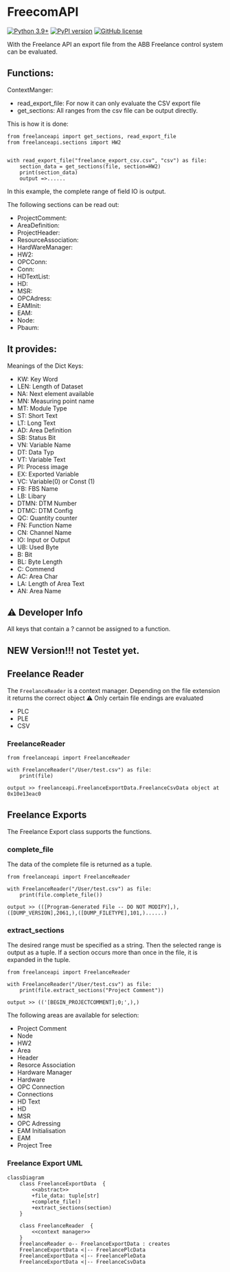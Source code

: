 # FreecomAPI

[![Python 3.9+](https://img.shields.io/badge/python-3.9+-blue.svg)](https://www.python.org/downloads/release/python-360/)
[![PyPI version](https://badge.fury.io/py/freelanceapi.svg)](https://badge.fury.io/py/freelanceapi)
[![GitHub license](https://img.shields.io/github/license/DarkJumper/FreelanceAPI)](https://github.com/DarkJumper/FreelanceAPI/blob/main/LICENSE)

With the Freelance API an export file from the ABB Freelance control system can be evaluated.


## Functions:

ContextManger:
- read_export_file: For now it can only evaluate the CSV export file
- get_sections: All ranges from the csv file can be output directly.

This is how it is done:

```
from freelanceapi import get_sections, read_export_file
from freelanceapi.sections import HW2


with read_export_file("freelance_export_csv.csv", "csv") as file:
    section_data = get_sections(file, section=HW2) 
    print(section_data)
    output =>......
```

In this example, the complete range of field IO is output.

The following sections can be read out:
- ProjectComment:
- AreaDefinition:
- ProjectHeader:
- ResourceAssociation:
- HardWareManager:
- HW2:
- OPCConn:
- Conn:
- HDTextList:
- HD:
- MSR:
- OPCAdress:
- EAMInit:
- EAM:
- Node:
- Pbaum:

## It provides:

Meanings of the Dict Keys:
- KW: Key Word
- LEN: Length of Dataset
- NA: Next element available
- MN: Measuring point name
- MT: Module Type
- ST: Short Text
- LT: Long Text
- AD: Area Definition
- SB: Status Bit
- VN: Variable Name
- DT: Data Typ
- VT: Variable Text
- PI: Process image
- EX: Exported Variable
- VC: Variable(0) or Const (1)
- FB: FBS Name
- LB: Libary
- DTMN: DTM Number
- DTMC: DTM Config
- QC: Quantity counter
- FN: Function Name
- CN: Channel Name
- IO: Input or Output
- UB: Used Byte
- B: Bit
- BL: Byte Length
- C: Commend
- AC: Area Char
- LA: Length of Area Text
- AN: Area Name

## :warning: Developer Info

All keys that contain a ? cannot be assigned to a function.




## NEW Version!!! not Testet yet.
## Freelance Reader

The ```FreelanceReader``` is a context manager. Depending on the file extension it returns the correct object
:warning: Only certain file endings are evaluated
- PLC
- PLE
- CSV

### FreelanceReader

```
from freelanceapi import FreelanceReader

with FreelanceReader("/User/test.csv") as file:
    print(file)

output >> freelanceapi.FreelanceExportData.FreelanceCsvData object at 0x10e13eac0
```

## Freelance Exports
The Freelance Export class supports the functions.

### complete_file
The data of the complete file is returned as a tuple.
```
from freelanceapi import FreelanceReader

with FreelanceReader("/User/test.csv") as file:
    print(file.complete_file())

output >> (([Program-Generated File -- DO NOT MODIFY],),([DUMP_VERSION],2061,),([DUMP_FILETYPE],101,)......)
```

### extract_sections
The desired range must be specified as a string. Then the selected range is output as a tuple.
If a section occurs more than once in the file, it is expanded in the tuple.
```
from freelanceapi import FreelanceReader

with FreelanceReader("/User/test.csv") as file:
    print(file.extract_sections("Project Comment"))
    
output >> (('[BEGIN_PROJECTCOMMENT];0;',),)
```
The following areas are available for selection:
- Project Comment
- Node
- HW2
- Area
- Header
- Resorce Association
- Hardware Manager
- Hardware
- OPC Connection
- Connections
- HD Text
- HD
- MSR
- OPC Adressing
- EAM Initialisation
- EAM
- Project Tree

### Freelance Export UML
```mermaid
classDiagram
    class FreelanceExportData  {
        <<abstract>>
        +file_data: tuple[str]
        +complete_file()
        +extract_sections(section)
    }
    
    class FreelanceReader  {
        <<context manager>>
    }
    FreelanceReader o-- FreelanceExportData : creates
    FreelanceExportData <|-- FreelancePlcData
    FreelanceExportData <|-- FreelancePleData
    FreelanceExportData <|-- FreelanceCsvData
```

